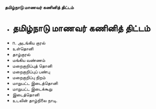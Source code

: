 **தமிழ்நாடு மாணவர் கணினித் திட்டம்**
- # தமிழ்நாடு மாணவர் கணினித் திட்டம்
- n. அடங்கிய குரல்
- உள்தொனி
- தாழ்குரல்
- மங்கிய வண்ணம்
- மறைகுறிப்புத் தொனி
- மறைகுறிப்புப் பண்பு
- மறைகுறிப்பு நிறம்
- மாறுபட்ட இடைத்தொனி
- மாறுபட்ட இடைக்கூறு
- இடைத்தொனி
- உடலின் தாழ்நிலை நாடி.

